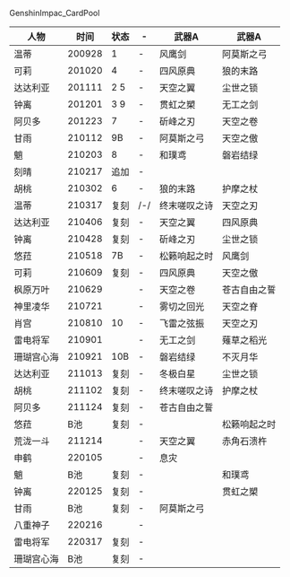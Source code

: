 GenshinImpac_CardPool|人物|时间|状态|-|武器A|武器A||----|----|----|----|----|----||温蒂|200928|1|-|风鹰剑|阿莫斯之弓||可莉|201020|4|-|四风原典|狼的末路||达达利亚|201111|2 5|-|天空之翼|尘世之锁||钟离|201201|3 9|-|贯虹之槊|无工之剑||阿贝多|201223|7|-|斫峰之刃|天空之卷||甘雨|210112|9B|-|阿莫斯之弓|天空之傲||魈|210203|8|-|和璞鸢|磐岩结绿||刻晴|210217|追加|-||||胡桃|210302|6|-|狼的末路|护摩之杖||温蒂|210317|复刻|/-/|终末嗟叹之诗|天空之刃||达达利亚|210406|复刻|-|天空之翼|四风原典||钟离|210428|复刻|-|斫峰之刃|尘世之锁||悠菈|210518|7B|-|松籁响起之时|风鹰剑||可莉|210609|复刻|-|四风原典|天空之傲||枫原万叶|210629||-|天空之卷|苍古自由之誓||神里凌华|210721||-|雾切之回光|天空之脊||肖宫|210810|10|-|飞雷之弦振|天空之刃||雷电将军|210901||-|无工之剑|薙草之稻光||珊瑚宫心海|210921|10B|-|磐岩结绿|不灭月华||达达利亚|211013|复刻|-|冬极白星|尘世之锁||胡桃|211102|复刻|-|终末嗟叹之诗|护摩之杖||阿贝多|211124|复刻|-|苍古自由之誓|||悠菈|B池|复刻|-||松籁响起之时||荒泷一斗|211214||-|天空之翼|赤角石溃杵||申鹤|220105||-|息灾|||魈|B池|复刻|-||和璞鸢||钟离|220125|复刻|-||贯虹之槊||甘雨|B池|复刻|-|阿莫斯之弓|||八重神子|220216||-||||雷电将军|220317|复刻|-||||珊瑚宫心海|B池|复刻|-|||